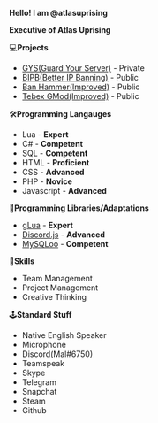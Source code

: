
**Hello! I am @atlasuprising**

**Executive of Atlas Uprising**

💻**Projects**

 - [GYS(Guard Your Server)](https://gys.gg) - Private
 - [BIPB(Better IP Banning)](https://github.com/Atlas-Uprising/bipb) - Public
 - [Ban Hammer(Improved)](https://github.com/Atlas-Uprising/Ban-Hammer) - Public
 - [Tebex GMod(Improved)](https://github.com/Atlas-Uprising/Tebex-Gmod) - Public

🛠️**Programming Langauges**

 - Lua - **Expert**
 - C# - **Competent**
 - SQL - **Competent**
 - HTML - **Proficient**
 - CSS - **Advanced**
 - PHP - **Novice**
 - Javascript - **Advanced**

🧰**Programming Libraries/Adaptations**

 - [gLua](https://wiki.facepunch.com/gmod) - **Expert**
 - [Discord.js](https://discord.js.org/) - **Advanced**
 - [MySQLoo](https://github.com/FredyH/MySQLOO) - **Competent**

💎**Skills**

 - Team Management
 - Project Management
 - Creative Thinking

🕹️**Standard Stuff**

 - Native English Speaker
 - Microphone
 - Discord(Mal#6750)
 - Teamspeak
 - Skype
 - Telegram
 - Snapchat
 - Steam
 - Github

